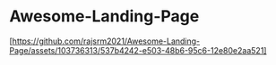# Awesome-Landing-Page

[https://github.com/rajsrm2021/Awesome-Landing-Page/assets/103736313/537b4242-e503-48b6-95c6-12e80e2aa521]
